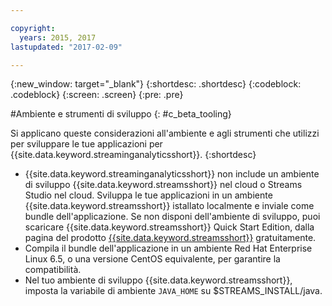 ```yaml
---

copyright:
  years: 2015, 2017
lastupdated: "2017-02-09"

---
```


<!-- Attribute definitions --> 
{:new_window: target="_blank"}
{:shortdesc: .shortdesc}
{:codeblock: .codeblock}
{:screen: .screen}
{:pre: .pre}

#Ambiente e strumenti di sviluppo
{: #c_beta_tooling}


Si applicano queste considerazioni all'ambiente e agli strumenti che utilizzi per sviluppare le tue applicazioni
per {{site.data.keyword.streaminganalyticsshort}}.
{:shortdesc}


* {{site.data.keyword.streaminganalyticsshort}} non include un ambiente di sviluppo {{site.data.keyword.streamsshort}} nel cloud o Streams Studio nel cloud. Sviluppa le tue applicazioni in un ambiente {{site.data.keyword.streamsshort}} istallato localmente e inviale
come bundle dell'applicazione. Se non disponi dell'ambiente di sviluppo, puoi scaricare {{site.data.keyword.streamsshort}} Quick Start Edition, dalla pagina del prodotto [{{site.data.keyword.streamsshort}}](https://www.ibm.com/analytics/us/en/technology/stream-computing/#products) gratuitamente.
* Compila il bundle dell'applicazione in un ambiente Red Hat Enterprise Linux 6.5, o una versione CentOS equivalente, per garantire la compatibilità.
* Nel tuo ambiente di sviluppo {{site.data.keyword.streamsshort}}, imposta la variabile di ambiente `JAVA_HOME` su $STREAMS_INSTALL/java.
